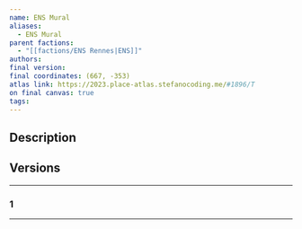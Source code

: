 ```yaml
---
name: ENS Mural
aliases:
  - ENS Mural
parent factions:
  - "[[factions/ENS Rennes|ENS]]"
authors: 
final version: 
final coordinates: (667, -353)
atlas link: https://2023.place-atlas.stefanocoding.me/#1896/T
on final canvas: true
tags: 
---
```

## Description


## Versions
___
### 1

___
